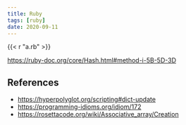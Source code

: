 ```yaml
---
title: Ruby
tags: [ruby]
date: 2020-09-11
---
```


{{< r "a.rb" >}}

<https://ruby-doc.org/core/Hash.html#method-i-5B-5D-3D>

## References

- <https://hyperpolyglot.org/scripting#dict-update>
- <https://programming-idioms.org/idiom/172>
- <https://rosettacode.org/wiki/Associative_array/Creation>
